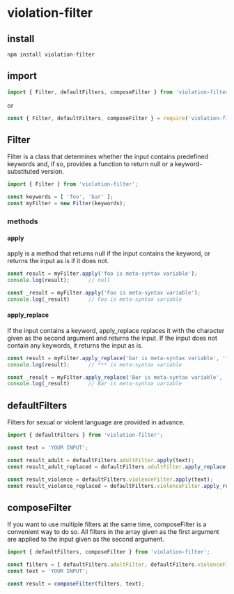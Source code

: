 # violation-filter


## install

```
npm install violation-filter
```

## import

```js
import { Filter, defaultFilters, composeFilter } from 'violation-filter';
```
or
```js
const { Filter, defaultFilters, composeFilter } = require('violation-filter');
```

## Filter
Filter is a class that determines whether the input contains predefined keywords and, if so, provides a function to return null or a keyword-substituted version.
```js
import { Filter } from 'violation-filter';

const keywords = [ 'foo', 'bar' ];
const myFilter = new Filter(keywords);
```

### methods

#### apply
apply is a method that returns null if the input contains the keyword, or returns the input as is if it does not.

```js
const result = myFilter.apply('foo is meta-syntax variable');
console.log(result);      // null

const _result = myFilter.apply('Foo is meta-syntax variable');
console.log(_result)      // Foo is meta-syntax variable
```

#### apply_replace
If the input contains a keyword, apply_replace replaces it with the character given as the second argument and returns the input. If the input does not contain any keywords, it returns the input as is.

```js
const result = myFilter.apply_replace('bar is meta-syntax variable', '***');
console.log(result);      // *** is meta-syntax variable

const _result = myFilter.apply_replace('Bar is meta-syntax variable', '***');
console.log(_result)      // Bar is meta-syntax variable
```

## defaultFilters
Filters for sexual or violent language are provided in advance.

```js
import { defaultFilters } from 'violation-filter';

const text = 'YOUR INPUT';

const result_adult = defaultFilters.adultFilter.apply(text);
const result_adult_replaced = defaultFilters.adultFilter.apply_replace(text, '***');

const result_violence = defaultFilters.violenceFilter.apply(text);
const result_violence_replaced = defaultFilters.violenceFilter.apply_replace(text, '***');
```

## composeFilter
If you want to use multiple filters at the same time, composeFilter is a convenient way to do so. All filters in the array given as the first argument are applied to the input given as the second argument.

```js
import { defaultFilters, composeFilter } from 'violation-filter';

const filters = [ defaultFilters.adultFilter, defaultFilters.violenceFilter ];
const text = 'YOUR INPUT';

const result = composeFilter(filters, text);
```
